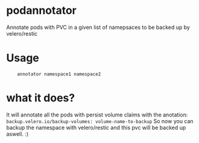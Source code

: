 # podannotator
Annotate pods with PVC in a given list of namepsaces to be backed up by velero/restic


# Usage  

        annotator namespace1 namespace2


# what it does?

It will annotate all the pods with persist volume claims with the anotation: `backup.velero.io/backup-volumes: volume-name-to-backup`
So now you can backup the namespace with velero/restic and this pvc will be backed up aswell. :)
